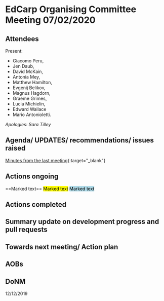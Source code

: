 # EdCarp Organising Committee Meeting 07/02/2020

## Attendees

Present: 

* Giacomo Peru, 
* Jen Daub, 
* David McKain, 
* Antonia Mey, 
* Matthew Hamilton, 
* Evgenij Belikov, 
* Magnus Hagdorn, 
* Graeme Grimes, 
* Lucia Michielin, 
* Edward Wallace 
* Mario Antonioletti.

_Apologies: Sara Tilley_

## Agenda/ UPDATES/ recommendations/ issues raised

[Minutes from the last meeting](https://github.com/edcarp/organising-committee/blob/EdCarp-OrgCom-minutes-Rob/minutes/2019-12-12-EdCarp-Organising-Committee.md){:target="_blank"}

## Actions ongoing

==Marked text==
<mark>Marked text</mark>
<mark style="background-color: lightblue">Marked text</mark>

## Actions completed

## Summary update on development progress and pull requests

## Towards next meeting/ Action plan


## AOBs

## DoNM

12/12/2019
